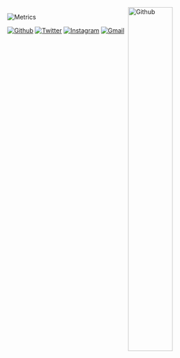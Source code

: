 <!-- Any image aligned to the right. Beware the width -->
<img width="45%" align="right" alt="Github" src="https://raw.githubusercontent.com/onimur/.github/master/.resources/git-header.svg" />


![Metrics](https://metrics.lecoq.io/a-fauzi?template=classic&base.activity=0&base.repositories=0&base.metadata=0&isocalendar=1&languages=1&introduction=1&isocalendar.duration=half-year&languages.limit=8&languages.sections=most-used&languages.colors=github&languages.threshold=0%25&languages.indepth=false&languages.recent.load=300&languages.recent.days=14&introduction.title=true&config.timezone=Asia%2FJakarta)

[![Github](https://img.shields.io/badge/-Github-000?style=flat&logo=Github&logoColor=white)](https://github.com/A-fauzi)
[![Twitter](https://img.shields.io/twitter/url?style=social&url=https%3A%2F%2Ftwitter.com%2Fzihub97)](https://twitter.com/intent/tweet?text=Wow:&url=https%3A%2F%2Ftwitter.com%2Fzihub97)
[![Instagram](https://img.shields.io/badge/-Instagram-c13584?style=flat&labelColor=c13584&logo=instagram&logoColor=white)](https://www.instagram.com/affaauzi/)
[![Gmail](https://img.shields.io/badge/-Gmail-c14438?style=flat&logo=Gmail&logoColor=white)](akhmadfauzi9797@gmail.com)

